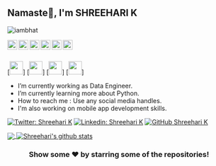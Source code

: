 ## Namaste🙏, I'm SHREEHARI K

<p align="left"> <img src="https://komarev.com/ghpvc/?username=iambhat&label=Views&color=blue&style=plastic" alt="iambhat" /> </p>

<a href="https://twitter.com/shreeharikbhat">
  <img align="left" alt="Pawan's Twitter" width="22px" src="https://cdn.jsdelivr.net/npm/simple-icons@v3/icons/twitter.svg" />
</a>
<a href="https://linkedin.com/in/shreeharik">
  <img align="left" alt="Shreehari's Linkdein" width="22px" src="https://cdn.jsdelivr.net/npm/simple-icons@v3/icons/linkedin.svg" />
</a>
<a href="https://github.com/iambhat">
  <img align="left" alt="Shreehari's Github" width="22px" src="https://cdn.jsdelivr.net/npm/simple-icons@v3/icons/github.svg" />
</a>
<a href="https://t.me/rk_790">
  <img align="left" alt="Shreehari's Telegram" width="22px" src="https://cdn.jsdelivr.net/npm/simple-icons@v3/icons/telegram.svg" />
</a>
<a href="https://instagram.com/shreehari.k">
  <img align="left" alt="Shreehari's Instagram" width="22px" src="https://cdn.jsdelivr.net/npm/simple-icons@v3/icons/instagram.svg" />
</a>
<a href="https://www.facebook.com/shreehari.bhat.kodla/">
  <img align="left" alt="Shreehari's Facebook" width="22px" src="https://cdn.jsdelivr.net/npm/simple-icons@v3/icons/facebook.svg" />
</a>
<br/>
<br/>

[<img height="30" src="https://img.shields.io/badge/twitter-%231DA1F2.svg?&style=for-the-badge&logo=twitter&logoColor=white" />]
[<img height="30" src="https://img.shields.io/badge/linkedin-blue.svg?&style=for-the-badge&logo=linkedin&logoColor=white" />]
[<img height="30" src="https://img.shields.io/badge/instagram-red.svg?&style=for-the-badge&logo=instagram&logoColor=white" />]
[<img height="30" src = "https://img.shields.io/badge/facebook-blue.svg?&style=for-the-badge&logo=facebook&logoColor=white">]


-  I’m currently working as Data Engineer.
-  I’m currently learning more about Python.
-  How to reach me : Use any social media handles.
-  I'm also working on mobile app development skills.

[![Twitter: Shreehari K](https://img.shields.io/twitter/follow/shreeharikbhat?style=social)](https://twitter.com/shreeharikbhat)
[![Linkedin: Shreehari K](https://img.shields.io/badge/-shreeharik-blue?style=flat-square&logo=Linkedin&logoColor=white&link=https://www.linkedin.com/in/shreeharik/)](https://www.linkedin.com/in/shreeharik/)
[![GitHub Shreehari K](https://img.shields.io/github/followers/iambhat?label=follow&style=social)](https://github.com/iambhat)
  

<a href="https://github.com/iambhat">
  <img align="center" src="https://github-readme-stats.vercel.app/api/top-langs/?username=iambhat&theme=light&hide_langs_below=2" />
</a>
<a href="https://github.com/iambhat">
 <img align="center" src="https://github-readme-stats.vercel.app/api?username=iambhat&show_icons=true&theme=light&line_height=27" alt="Shreehari's github stats"/>
</a>
<!--
<a href="https://github.com/iambhat/Banking-Project">
  <img align="center" src="https://github-readme-stats.vercel.app/api/pin/?username=iambhat&repo=Banking-Project&theme=light" />
</a>
<a href="https://github.com/iambhat/Electricity-Billing-Management-System">
 <img align="center" src="https://github-readme-stats.vercel.app/api/pin/?username=iambhat&repo=Electricity-Billing-Management-System&theme=light" />
</a>
-->

<div align="center">

### Show some ❤️ by starring some of the repositories!

</div>
